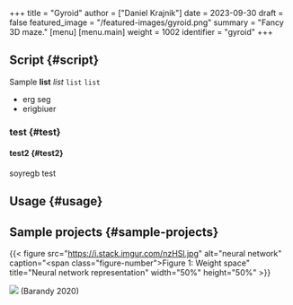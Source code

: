 +++
title = "Gyroid"
author = ["Daniel Krajnik"]
date = 2023-09-30
draft = false
featured_image = "/featured-images/gyroid.png"
summary = "Fancy 3D maze."
[menu]
  [menu.main]
    weight = 1002
    identifier = "gyroid"
+++

## Script {#script}

Sample **list** _list_ `list` `list`

-   erg seg
-   erigbiuer


### test {#test}


#### test2 {#test2}

soyregb
test


## Usage {#usage}


## Sample projects {#sample-projects}

{{< figure src="https://i.stack.imgur.com/nzHSl.jpg" alt="neural network" caption="<span class=\"figure-number\">Figure 1: </span>Weight space" title="Neural network representation" width="50%" height="50%" >}}

![](/ox-hugo/_20230930_134101screenshot.png)
(Barandy 2020)
